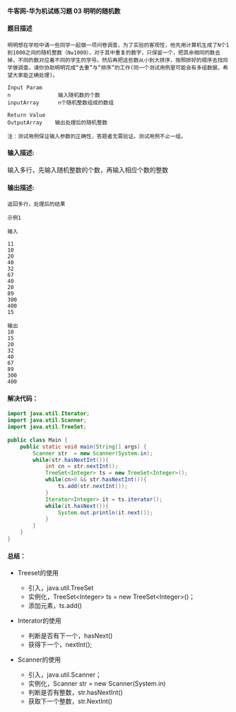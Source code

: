#### 牛客网-华为机试练习题 03 明明的随机数

#### 题目描述

```
明明想在学校中请一些同学一起做一项问卷调查，为了实验的客观性，他先用计算机生成了N个1到1000之间的随机整数（N≤1000），对于其中重复的数字，只保留一个，把其余相同的数去掉，不同的数对应着不同的学生的学号。然后再把这些数从小到大排序，按照排好的顺序去找同学做调查。请你协助明明完成“去重”与“排序”的工作(同一个测试用例里可能会有多组数据，希望大家能正确处理)。

Input Param
n               输入随机数的个数
inputArray      n个随机整数组成的数组

Return Value
OutputArray    输出处理后的随机整数

注：测试用例保证输入参数的正确性，答题者无需验证。测试用例不止一组。
```
#### 输入描述:

输入多行，先输入随机整数的个数，再输入相应个数的整数

#### 输出描述:
```
返回多行，处理后的结果

示例1

输入

11
10
20
40
32
67
40
20
89
300
400
15

输出
10
15
20
32
40
67
89
300
400
```
#### 解决代码：

```java
import java.util.Iterator;
import java.util.Scanner;
import java.util.TreeSet;
 
public class Main {
    public static void main(String[] args) {
        Scanner str  = new Scanner(System.in);
        while(str.hasNextInt()){
            int cn = str.nextInt();
            TreeSet<Integer> ts = new TreeSet<Integer>();
            while(cn>0 && str.hasNextInt()){
                ts.add(str.nextInt());
            }
            Iterator<Integer> it = ts.iterator();
            while(it.hasNext()){
                System.out.println(it.next());
            }
        }
    }
}
```
#### 总结：

* Treeset的使用

  * 引入，java.util.TreeSet
  * 实例化，TreeSet\<Integer> ts = new TreeSet\<Integer>()；
  * 添加元素，ts.add()

* Interator的使用

  * 判断是否有下一个，hasNext()
  * 获得下一个，nextInt();

* Scanner的使用

  * 引入，java.util.Scanner；
  * 实例化，Scanner str = new Scanner(System.in)
  * 判断是否有整数，str.hasNextInt()
  * 获取下一个整数，str.NextInt()

  